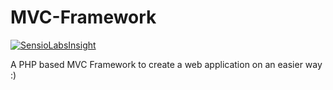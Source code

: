 # MVC-Framework

[![SensioLabsInsight](https://insight.sensiolabs.com/projects/9a9343e7-e7ea-4044-9ce1-d96c8cf65a7a/mini.png)](https://insight.sensiolabs.com/projects/9a9343e7-e7ea-4044-9ce1-d96c8cf65a7a)

A PHP based MVC Framework to create a web application on an easier way :)
